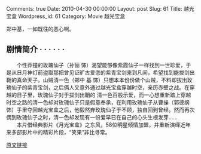 Comments: true
Date: 2010-04-30 00:00:00
Layout: post
Slug: 61
Title: 越光宝盒
Wordpress_id: 61
Category: Movie
越光宝盒

  
郑中基，一如既往的恶心啊。  


## 剧情简介  · · · · · · 
        

　　个性莽撞的玫瑰仙子（孙俪
饰）渴望能够像紫霞仙子一样找到一世珍爱，于是从日月神灯前盗取那把曾见证旷古爱恋的紫青宝剑来到凡间，希望找到能拔剑出鞘的真命天子。山贼清一色（郑中
基
饰）只想本本份份做个山贼，不料却拔出玫瑰仙子的紫青宝剑，之后俩人又意外通过越光宝盒穿越时空，亲历赤壁之战。在穿越的日子里，玫瑰仙子对于拔剑出鞘的
清一色百般示爱，而一心想重新踏上穿越时空之路的清一色却对玫瑰仙子只是假意奉承，在利用玫瑰仙子从曹操（郭德纲
饰）手里夺回越光宝盒之后，他毅然弃玫瑰仙子于不顾，独自回到曾经。然而再次偶到玫瑰仙子之时，清一色却发现有一份爱早已在自己的心头生根发芽……  
　　本片借经典影片《月光宝盒》之东风，58位明星倾情加盟，并重新演绎近年来多部影片中的精彩片段，“笑果”非比寻常。  


[原文链接](http://lw02nju.blog.163.com/blog/static/111602792010330104450620/)
